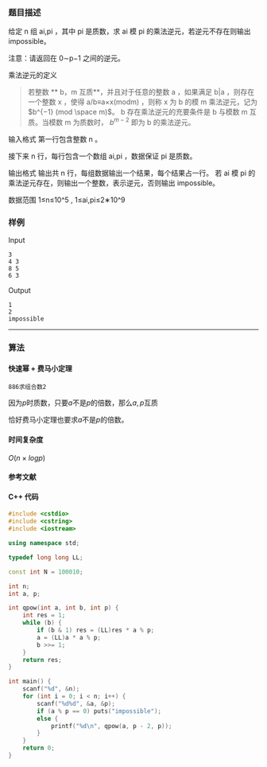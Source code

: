 ### 题目描述

给定  n  组  ai,pi ，其中  pi  是质数，求  ai  模  pi  的乘法逆元，若逆元不存在则输出 impossible。

注意：请返回在  0∼p−1  之间的逆元。

乘法逆元的定义
>若整数 ** b，m  互质**，并且对于任意的整数  a ，如果满足  b|a ，则存在一个整数  x ，使得  a/b≡a×x(modm) ，则称  x  为  b  的模  m  乘法逆元，记为  $b^{−1} (mod \space m)$。
b  存在乘法逆元的充要条件是  b  与模数  m  互质。当模数  m  为质数时， $b ^ {m−2}$  即为  b  的乘法逆元。

输入格式
第一行包含整数  n 。

接下来  n  行，每行包含一个数组  ai,pi ，数据保证  pi  是质数。

输出格式
输出共  n  行，每组数据输出一个结果，每个结果占一行。
若  ai  模  pi  的乘法逆元存在，则输出一个整数，表示逆元，否则输出 impossible。

数据范围
1≤n≤10^5 ,
1≤ai,pi≤2∗10^9 

### 样例

Input

```
3
4 3
8 5
6 3
```

Output

```
1
2
impossible
```

----------

### 算法
#### 快速幂 + 费马小定理

`886求组合数2`

因为$p$时质数，只要$a$不是$p$的倍数，那么$a, p$互质

恰好费马小定理也要求$a$不是$p$的倍数。

#### 时间复杂度

$O(n \times logp)$

#### 参考文献

#### C++ 代码

``` cpp
#include <cstdio>
#include <cstring>
#include <iostream>

using namespace std;

typedef long long LL;

const int N = 100010;

int n;
int a, p;

int qpow(int a, int b, int p) {
    int res = 1;
    while (b) {
        if (b & 1) res = (LL)res * a % p;
        a = (LL)a * a % p;
        b >>= 1;
    }
    return res;
}

int main() {
    scanf("%d", &n);
    for (int i = 0; i < n; i++) {
        scanf("%d%d", &a, &p);
        if (a % p == 0) puts("impossible");
        else {
            printf("%d\n", qpow(a, p - 2, p));
        }
    }
    return 0;
}
```